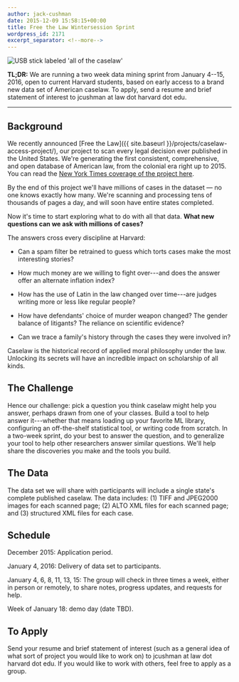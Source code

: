 ```yaml
---
author: jack-cushman
date: 2015-12-09 15:58:15+00:00
title: Free the Law Wintersession Sprint
wordpress_id: 2171
excerpt_separator: <!--more-->
---
```


![USB stick labeled 'all of the caselaw'](https://lil-blog-media.s3.amazonaws.com/2015/12/Screen-Shot-2015-12-09-at-10.50.04-AM.png)

**TL;DR:** We are running a two week data mining sprint from January 4--15, 2016, open to current Harvard students, based on early access to a brand new data set of American caselaw. To apply, send a resume and brief statement of interest to jcushman at law dot harvard dot edu.

<!--more-->

* * *

## Background

We recently announced [Free the Law]({{ site.baseurl }}/projects/caselaw-access-project/), our project to scan every legal decision ever published in the United States. We're generating the first consistent, comprehensive, and open database of American law, from the colonial era right up to 2015. You can read the [New York Times coverage of the project here](http://www.nytimes.com/2015/10/29/us/harvard-law-library-sacrifices-a-trove-for-the-sake-of-a-free-database.html).

By the end of this project we'll have millions of cases in the dataset &mdash; no one knows exactly how many. We're scanning and processing tens of thousands of pages a day, and will soon have entire states completed.

Now it's time to start exploring what to do with all that data. **What new questions can we ask with millions of cases?**

The answers cross every discipline at Harvard:

* Can a spam filter be retrained to guess which torts cases make the most interesting stories?

* How much money are we willing to fight over---and does the answer offer an alternate inflation index?

* How has the use of Latin in the law changed over time---are judges writing more or less like regular people?

* How have defendants' choice of murder weapon changed? The gender balance of litigants? The reliance on scientific evidence?

* Can we trace a family's history through the cases they were involved in?

Caselaw is the historical record of applied moral philosophy under the law. Unlocking its secrets will have an incredible impact on scholarship of all kinds.

## The Challenge

Hence our challenge: pick a question you think caselaw might help you answer, perhaps drawn from one of your classes. Build a tool to help answer it---whether that means loading up your favorite ML library, configuring an off-the-shelf statistical tool, or writing code from scratch. In a two-week sprint, do your best to answer the question, and to generalize your tool to help other researchers answer similar questions. We'll help share the discoveries you make and the tools you build.

## The Data

The data set we will share with participants will include a single state's complete published caselaw. The data includes: (1) TIFF and JPEG2000 images for each scanned page; (2) ALTO XML files for each scanned page; and (3) structured XML files for each case.

## Schedule

December 2015: Application period.

January 4, 2016: Delivery of data set to participants.

January 4, 6, 8, 11, 13, 15: The group will check in three times a week, either in person or remotely, to share notes, progress updates, and requests for help.

Week of January 18: demo day (date TBD).

## To Apply

Send your resume and brief statement of interest (such as a general idea of what sort of project you would like to work on) to jcushman at law dot harvard dot edu. If you would like to work with others, feel free to apply as a group.

